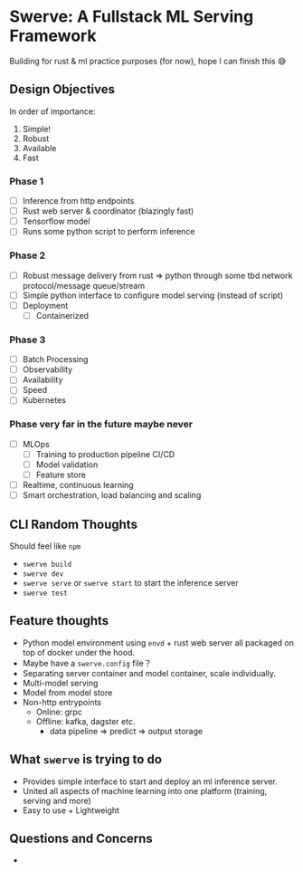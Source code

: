 # Swerve: A Fullstack ML Serving Framework 
Building for rust & ml practice purposes (for now), hope I can finish this 😅

## Design Objectives 
In order of importance:
1. Simple! 
2. Robust 
3. Available 
4. Fast 

### Phase 1
- [ ] Inference from http endpoints 
- [ ] Rust web server & coordinator (blazingly fast)
- [ ] Tensorflow model 
- [ ] Runs some python script to perform inference 

### Phase 2 
- [ ] Robust message delivery from rust => python through some tbd network protocol/message queue/stream
- [ ] Simple python interface to configure model serving (instead of script)
- [ ] Deployment 
    - [ ] Containerized 

### Phase 3 
- [ ] Batch Processing 
- [ ] Observability 
- [ ] Availability 
- [ ] Speed
- [ ] Kubernetes

### Phase very far in the future maybe never 
- [ ] MLOps 
    - [ ] Training to production pipeline CI/CD
    - [ ] Model validation 
    - [ ] Feature store 
- [ ] Realtime, continuous learning 
- [ ] Smart orchestration, load balancing and scaling 

## CLI Random Thoughts
Should feel like `npm` 
- `swerve build` 
- `swerve dev` 
- `swerve serve` or `swerve start` to start the inference server
- `swerve test` 

## Feature thoughts 
- Python model environment using `envd` + rust web server all packaged on top of docker under the hood. 
- Maybe have a `swerve.config` file？
- Separating server container and model container, scale individually. 
- Multi-model serving 
- Model from model store 
- Non-http entrypoints 
    - Online: grpc
    - Offline: kafka, dagster etc.
        - data pipeline => predict => output storage 

## What `swerve` is trying to do 
- Provides simple interface to start and deploy an ml inference server. 
- United all aspects of machine learning into one platform (training, serving and more) 
- Easy to use + Lightweight

## Questions and Concerns 
- 
